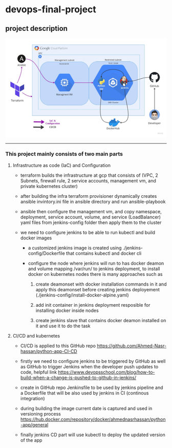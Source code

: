 # devops-final-project

## project description

![Alt text](./photos/DevOps-Final-Project.jpg?raw=true "Title")

---

### This project mainly consists of two main parts

1. Infrastructure as code (IaC) and Configuration

    - terraform builds the infrastructure at gcp that consists of (VPC, 2 Subnets, firewall rule, 2 service accounts, management vm, and private kubernetes cluster)

    - after building the infra terraform provisioner dynamically creates ansible invintory.ini file in ansible directory and run ansible-playbook

    - ansible then configure the management vm, and copy namespace, deployment, service account, volume, and service (LoadBalancer) yaml files from jenkins-config folder then apply them to the cluster

    - we need to configure jenkins to be able to run kubectl and build docker images

        - a customized jenkins image is created using ./jenkins-config/Dockerfile that contains kubectl and docker cli

        - configure the node where jenkins will run to has docker deamon and volume mapping /var/run/ to jenkins deployment, to install docker on kubernetes nodes there is many approaches such as

            1. create deamonset with docker installation commands in it and apply this deamonset before creating jenkins deployement (./jenkins-config/install-docker-alpine.yaml)

            2. add init container in jenkins deployment resposible for installing docker inside nodes

            3. create jenkins slave that contains docker deamon installed on it and use it to do the task

2. CI/CD and kubernetes

    - CI/CD is applied to this GitHub repo
    <https://github.com/Ahmed-Nasr-hassan/python-app-CI-CD>

    - firstly we need to configure jenkins to be triggered by GitHub as well as GitHub to trigger Jenkins when the developer push updates to code, helpful link
    <https://www.devopsschool.com/blog/how-to-build-when-a-change-is-pushed-to-github-in-jenkins/>

    - create in GitHub repo Jenkinsfile to be used by jenkins pipeline and a Dockerfile that will be also used by jenkins in CI (continous integration)

    - during building the image current date is captured and used in versioning process <https://hub.docker.com/repository/docker/ahmednasrhassan/python-app/general>

    - finally jenkins CD part will use kubectl to deploy the updated version of the app








